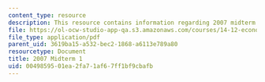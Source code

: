 ```yaml
---
content_type: resource
description: This resource contains information regarding 2007 midterm 1.
file: https://ol-ocw-studio-app-qa.s3.amazonaws.com/courses/14-12-economic-applications-of-game-theory-fall-2012/0049859501ea2fa71af67ff1bf9cbafb_MIT14_12F12_mid071.pdf
file_type: application/pdf
parent_uid: 3619ba15-a532-bec2-1868-a6113e789a80
resourcetype: Document
title: 2007 Midterm 1
uid: 00498595-01ea-2fa7-1af6-7ff1bf9cbafb
---
```

